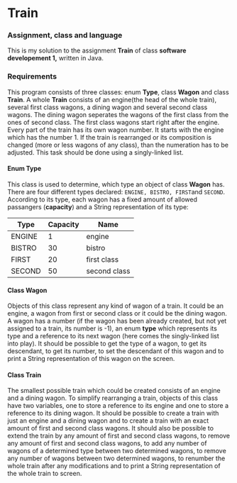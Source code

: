 # Train

### Assignment, class and language
This is my solution to the assignment **Train** of class **software developement 1,** written in Java.

### Requirements
This program consists of three classes: enum **Type**, class **Wagon** and class **Train**. A whole **Train** consists of an engine(the head of the whole train), several first class wagons, a dining wagon and several second class wagons. The dining wagon seperates the wagons of the first class from the ones of second class. The first class wagons start right after the engine. Every part of the train has its own wagon number. It starts with the engine which has the number 1. If the train is rearranged or its composition is changed (more or less wagons of any class), than the numeration has to be adjusted. This task should be done using a singly-linked list.

#### Enum Type
This class is used to determine, which type an object of class **Wagon** has. There are four different types declared: `ENGINE, BISTRO, FIRST`and `SECOND`. According to its type, each wagon has a fixed amount of allowed passangers (**capacity**) and a String representation of its type:

Type | Capacity | Name
---- | -------- | ----
ENGINE | 1 | engine
BISTRO | 30 | bistro
FIRST | 20 | first class
SECOND | 50 | second class

#### Class Wagon
Objects of this class represent any kind of wagon of a train. It could be an engine, a wagon from first or second class or it could be the dining wagon. A wagon has a number (if the wagon has been already created, but not yet assigned to a train, its number is -1), an enum **type** which represents its type and a reference to its next wagon (here comes the singly-linked list into play). It should be possible to get the type of a wagon, to get its descendant, to get its number, to set the descendant of this wagon and to print a String representation of this wagon on the screen.

#### Class Train
The smallest possible train which could be created consists of an engine and a dining wagon. To simplify rearranging a train, objects of this class have two variables, one to store a reference to its engine and one to store a reference to its dining wagon. It should be possible to create a train with just an engine and a dining wagon and to create a train with an exact amount of first and second class wagons. It should also be possible to extend the train by any amount of first and second class wagons, to remove any amount of first and second class wagons, to add any number of wagons of a determined type between two determined wagons, to remove any number of wagons between two determined wagons, to renumber the whole train after any modifications and to print a String representation of the whole train to screen.
